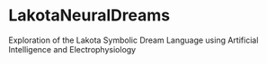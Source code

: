# LakotaNeuralDreams
Exploration of the Lakota Symbolic Dream Language using Artificial Intelligence and Electrophysiology 
